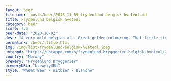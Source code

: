 ```yaml
---
layout: beer
filename: _posts/beer/2016-11-09-frydenlund-belgisk-hveteol.md
title: Frydenlund belgisk hveteøl
category: beer
score: 7.5
beer-date: "2023-10-02"
desc: "A very mild belgian ale. Great golden colouring. That little tinge of belgian flavours really elevates a regular pale ale"
permalink: /beer/:title.html
img: /img/list/frydenlund-belgisk-hveteol.jpeg
untappd: "https://untappd.com/b/frydenlund-bryggerier-belgisk-hveteol/2617082"
country: "Norway"
brewery: "Frydenlund Bryggerier"
breweryURL: "breweryURL"
style: "Wheat Beer - Witbier / Blanche"
---
```

